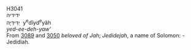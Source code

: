 <body>
  <p>H3041<br>  ידידיה  <br> יְדִידְּיָה  ‎  y<sup>e</sup>dı̂yd<sup>e</sup>yâh  <br><i>yed-ee-deh-yaw‘ </i><br>From <a href="h3089.htm">3089</a> and <a href="h3050.htm">3050</a>  <i>beloved</i> <i>of</i> <i>Jah</i>; <i>Jedidejah</i>, a name of Solomon: - Jedidiah.<br></p>
 </body>